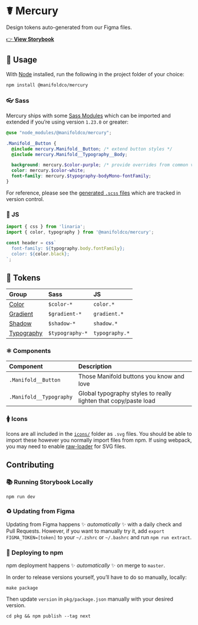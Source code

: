 # ☤ Mercury

Design tokens auto-generated from our Figma files.

[👉 **View Storybook**][storybook]

## 💽 Usage

With [Node][node] installed, run the following in the project folder of your choice:

```bash
npm install @manifoldco/mercury
```

### 👓 Sass

Mercury ships with some [Sass Modules][sass-modules] which can be imported and extended if you’re
using version `1.23.0` or greater:

```scss
@use "node_modules/@manifoldco/mercury";

.Manifold__Button {
  @include mercury.Manifold__Button; /* extend button styles */
  @include mercury.Manifold__Typography__Body;

  background: mercury.$color-purple; /* provide overrides from common variables */
  color: mercury.$color-white;
  font-family: mercury.$typography-bodyMono-fontFamily;
}
```

For reference, please see the [generated `.scss` files][local-scss] which are tracked in version
control.

### 🐢 JS

```js
import { css } from 'linaria';
import { color, typography } from '@manifoldco/mercury';

const header = css`
  font-family: ${typography.body.fontFamily};
  color: ${color.black};
`;
```

## 🌈 Tokens

| Group                                             | Sass            | JS             |
| :------------------------------------------------ | :-------------- | :------------- |
| [Color](./src/design-tokens/color.scss)           | `$color-*`      | `color.*`      |
| [Gradient](./src/design-tokens/gradient.scss)     | `$gradient-*`   | `gradient.*`   |
| [Shadow](./src/design-tokens/shadow.scss)         | `$shadow-*`     | `shadow.*`     |
| [Typography](./src/design-tokens/typography.scss) | `$typography-*` | `typography.*` |

### ⚛️ Components

| Component               | Description                                                     |
| :---------------------- | :-------------------------------------------------------------- |
| `.Manifold__Button`     | Those Manifold buttons you know and love                        |
| `.Manifold__Typography` | Global typography styles to really lighten that copy/paste load |

### 🚺 Icons

Icons are all included in the [`icons/`][local-icons] folder as `.svg` files. You should be able to
import these however you normally import files from npm. If using webpack, you may need to enable
[raw-loader][raw-loader] for SVG files.

## Contributing

### 📚 Running Storybook Locally

```
npm run dev
```

### ♻️ Updating from Figma

Updating from Figma happens ✨ _automatically_ ✨ with a daily check and Pull Requests. However, if
you want to manually try it, add `export FIGMA_TOKEN=[token]` to your `~/.zshrc` or `~/.bashrc` and
run `npm run extract`.

### 🚀 Deploying to npm

npm deployment happens ✨ _automatically_ ✨ on merge to `master`.

In order to release versions yourself, you’ll have to do so manually, locally:

```
make package
```

Then update `version` in `pkg/package.json` manually with your desired version.

```
cd pkg && npm publish --tag next
```

[figma]: https://www.figma.com/developers/api#access-tokens
[local-icons]: ./src/icons
[local-releases]: ./releases
[local-scss]: ./src
[node]: https://nodejs.org
[raw-loader]: https://github.com/webpack-contrib/raw-loader
[sass-modules]: https://sass-lang.com/blog/the-module-system-is-launched
[storybook]: https://mercury.manifold.now.sh
